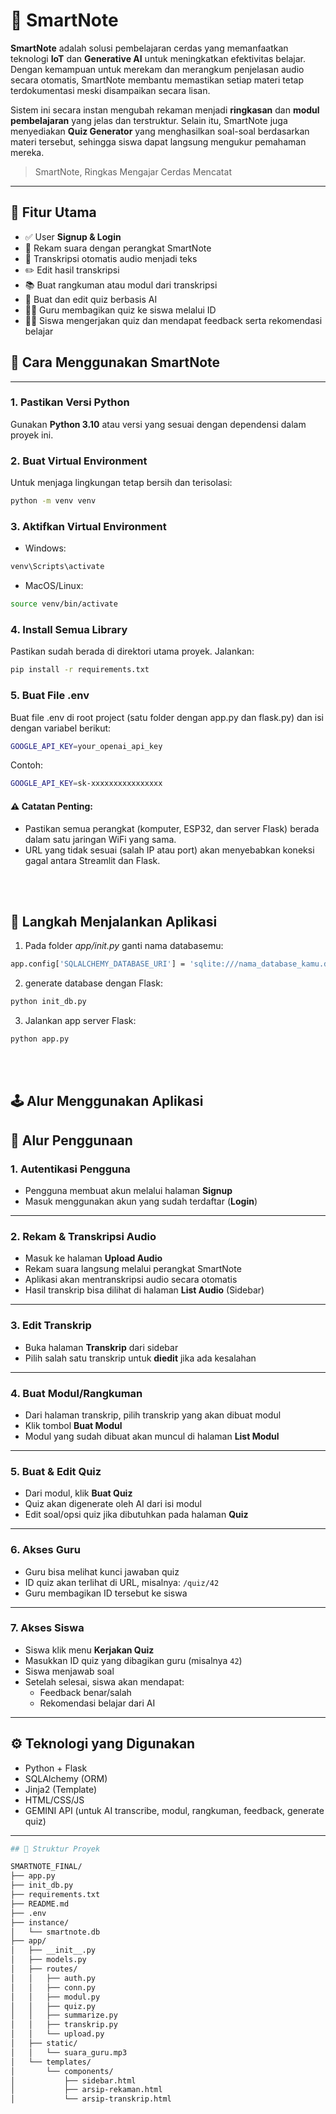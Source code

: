 # 📕 SmartNote

**SmartNote** adalah solusi pembelajaran cerdas yang memanfaatkan teknologi **IoT** dan **Generative AI** untuk meningkatkan efektivitas belajar. Dengan kemampuan untuk merekam dan merangkum penjelasan audio secara otomatis, SmartNote membantu memastikan setiap materi tetap terdokumentasi meski disampaikan secara lisan.

Sistem ini secara instan mengubah rekaman menjadi **ringkasan** dan **modul pembelajaran** yang jelas dan terstruktur. Selain itu, SmartNote juga menyediakan **Quiz Generator** yang menghasilkan soal-soal berdasarkan materi tersebut, sehingga siswa dapat langsung mengukur pemahaman mereka.

> SmartNote, Ringkas Mengajar Cerdas Mencatat

---

## 🚀 Fitur Utama

- ✅ User **Signup & Login**
- 🎤 Rekam suara dengan perangkat SmartNote
- 📝 Transkripsi otomatis audio menjadi teks
- ✏️ Edit hasil transkripsi
- 📚 Buat rangkuman atau modul dari transkripsi
- 🧠 Buat dan edit quiz berbasis AI
- 👩‍🏫 Guru membagikan quiz ke siswa melalui ID
- 👨‍🎓 Siswa mengerjakan quiz dan mendapat feedback serta rekomendasi belajar

## 🚀 Cara Menggunakan SmartNote
---


### 1. Pastikan Versi Python
Gunakan **Python 3.10** atau versi yang sesuai dengan dependensi dalam proyek ini.

### 2. Buat Virtual Environment
Untuk menjaga lingkungan tetap bersih dan terisolasi:
```bash
python -m venv venv
```
### 3. Aktifkan Virtual Environment
  - Windows:
  ```bash
  venv\Scripts\activate
  ```
  - MacOS/Linux:
  ```bash
  source venv/bin/activate
  ```
### 4. Install Semua Library
Pastikan sudah berada di direktori utama proyek. Jalankan:

```bash
pip install -r requirements.txt
```

### 5. Buat File .env
Buat file .env di root project (satu folder dengan app.py dan flask.py) dan isi dengan variabel berikut:

```bash
GOOGLE_API_KEY=your_openai_api_key
```
Contoh:

```bash
GOOGLE_API_KEY=sk-xxxxxxxxxxxxxxxx
```
#### ⚠️ Catatan Penting:
- Pastikan semua perangkat (komputer, ESP32, dan server Flask) berada dalam satu jaringan WiFi yang sama.
- URL yang tidak sesuai (salah IP atau port) akan menyebabkan koneksi gagal antara Streamlit dan Flask.

<br>
<br>

## 🧠 Langkah Menjalankan Aplikasi
1. Pada folder _app/_init_.py_ ganti nama databasemu:
```bash
app.config['SQLALCHEMY_DATABASE_URI'] = 'sqlite:///nama_database_kamu.db'
```
2. generate database dengan Flask:
```bash
python init_db.py
```
3. Jalankan app server Flask:
```bash
python app.py
```


<br>
<br>


## 🕹️ Alur Menggunakan Aplikasi
## 🧭 Alur Penggunaan

### 1. **Autentikasi Pengguna**
- Pengguna membuat akun melalui halaman **Signup**
- Masuk menggunakan akun yang sudah terdaftar (**Login**)

---

### 2. **Rekam & Transkripsi Audio**
- Masuk ke halaman **Upload Audio**
- Rekam suara langsung melalui perangkat SmartNote
- Aplikasi akan mentranskripsi audio secara otomatis
- Hasil transkrip bisa dilihat di halaman **List Audio** (Sidebar)

---

### 3. **Edit Transkrip**
- Buka halaman **Transkrip** dari sidebar
- Pilih salah satu transkrip untuk **diedit** jika ada kesalahan

---

### 4. **Buat Modul/Rangkuman**
- Dari halaman transkrip, pilih transkrip yang akan dibuat modul
- Klik tombol **Buat Modul**
- Modul yang sudah dibuat akan muncul di halaman **List Modul**

---

### 5. **Buat & Edit Quiz**
- Dari modul, klik **Buat Quiz**
- Quiz akan digenerate oleh AI dari isi modul
- Edit soal/opsi quiz jika dibutuhkan pada halaman **Quiz**

---

### 6. **Akses Guru**
- Guru bisa melihat kunci jawaban quiz
- ID quiz akan terlihat di URL, misalnya: `/quiz/42`
- Guru membagikan ID tersebut ke siswa

---

### 7. **Akses Siswa**
- Siswa klik menu **Kerjakan Quiz**
- Masukkan ID quiz yang dibagikan guru (misalnya `42`)
- Siswa menjawab soal
- Setelah selesai, siswa akan mendapat:
  - Feedback benar/salah
  - Rekomendasi belajar dari AI

---

## ⚙️ Teknologi yang Digunakan

- Python + Flask
- SQLAlchemy (ORM)
- Jinja2 (Template)
- HTML/CSS/JS
- GEMINI API (untuk AI transcribe, modul, rangkuman, feedback, generate quiz)
---

```bash
## 📂 Struktur Proyek 

SMARTNOTE_FINAL/
├── app.py
├── init_db.py
├── requirements.txt
├── README.md
├── .env
├── instance/
│   └── smartnote.db
├── app/
│   ├── __init__.py
│   ├── models.py
│   ├── routes/
│   │   ├── auth.py
│   │   ├── conn.py
│   │   ├── modul.py
│   │   ├── quiz.py
│   │   ├── summarize.py
│   │   ├── transkrip.py
│   │   └── upload.py
│   ├── static/
│   │   └── suara_guru.mp3
│   └── templates/
│       └── components/
│           ├── sidebar.html
│           ├── arsip-rekaman.html
│           └── arsip-transkrip.html
```



